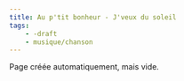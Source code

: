 ```yaml
---
title: Au p'tit bonheur - J'veux du soleil
tags:
    - -draft
    - musique/chanson
---
```


Page créée automatiquement, mais vide.
